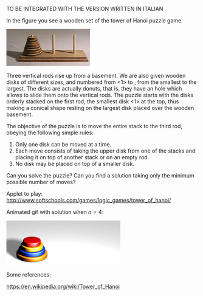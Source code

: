 TO BE INTEGRATED WITH THE VERSION WRITTEN IN ITALIAN

In the figure you see a wooden set of the tower of Hanoi puzzle game.

![Hanoi tower with $8$ disks.](figures/220px-Tower_of_Hanoi.jpeg)

Three vertical rods rise up from a basement.
We are also given <n> wooden disks of different sizes, and numbered from <1> to <n>, from the smallest to the largest. The disks are actually donuts, that is, they have an hole which allows to slide them onto the vertical rods.
The puzzle starts with the disks orderly stacked on the first rod, the smallest disk <1> at the top, thus making a conical shape resting on the largest disk <n> placed over the wooden basement.

The objective of the puzzle is to move the entire stack to the third rod, obeying the following simple rules:

1. Only one disk can be moved at a time.
2. Each move consists of taking the upper disk from one of the stacks and placing it on top of another stack or on an empty rod.
3. No disk may be placed on top of a smaller disk.

Can you solve the puzzle?
Can you find a solution taking only the minimum possible number of moves?

Applet to play:
http://www.softschools.com/games/logic_games/tower_of_hanoi/

Animated gif with solution when $n=4$: 

![optimal solution for $n=4$](figures/Tower_of_Hanoi_4.gif)


Some references:

https://en.wikipedia.org/wiki/Tower_of_Hanoi
